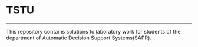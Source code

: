 # TSTU

---
This repository contains solutions to laboratory work for students of the department 
of Automatic Decision Support Systems(SAPR). 